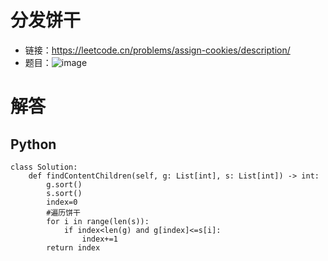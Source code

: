 # 分发饼干
- 链接：https://leetcode.cn/problems/assign-cookies/description/
- 题目：![image](https://github.com/user-attachments/assets/c83d2d3f-0b43-445f-9910-fe2fdbe150eb)
# 解答
## Python
```
class Solution:
    def findContentChildren(self, g: List[int], s: List[int]) -> int:
        g.sort()
        s.sort()
        index=0
        #遍历饼干
        for i in range(len(s)):
            if index<len(g) and g[index]<=s[i]:
                index+=1
        return index
```
